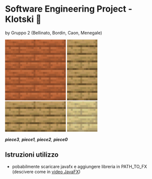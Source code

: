# Software Engineering Project - Klotski 🧩
by Gruppo 2 (Bellinato, Bordin, Caon, Menegale)

![piece3](src/main/resources/com/project/klotski/img/piece3.png) ![piece1](src/main/resources/com/project/klotski/img/piece1.png) ![piece2](src/main/resources/com/project/klotski/img/piece2.png) ![piece0](src/main/resources/com/project/klotski/img/piece0.png)

_**piece3**, **piece1**, **piece2**, **piece0**_ 


## Istruzioni utilizzo
* pobabilmente scaricare javafx e aggiungere libreria in PATH_TO_FX (descivere come in [video JavaFX](https://www.youtube.com/watch?v=9XJicRt_FaI&t=2831s))
